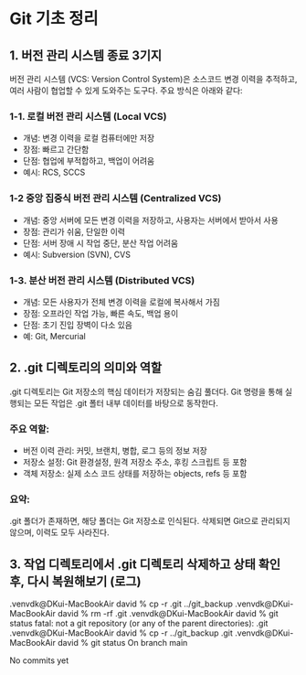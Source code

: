 # Git 기초 정리

## 1. 버전 관리 시스템 종료 3기지
버전 관리 시스템 (VCS: Version Control System)은 소스코드 변경 이력을 추적하고,
여러 사람이 협업할 수 있게 도와주는 도구다. 주요 방식은 아래와 같다:

### 1-1. 로컬 버전 관리 시스템 (Local VCS)
- 개념: 변경 이력을 로컬 컴퓨터에만 저장
- 장점: 빠르고 간단함
- 단점: 협업에 부적합하고, 백업이 어려움
- 예시: RCS, SCCS

### 1-2 중앙 집중식 버전 관리 시스템 (Centralized VCS)
- 개념: 중앙 서버에 모든 변경 이력을 저장하고, 사용자는 서버에서 받아서 사용
- 장점: 관리가 쉬움, 단일한 이력
- 단점: 서버 장애 시 작업 중단, 분산 작업 어려움
- 예시: Subversion (SVN), CVS

### 1-3. 분산 버전 관리 시스템 (Distributed VCS)
- 개념: 모든 사용자가 전체 변경 이력을 로컬에 복사해서 가짐
- 장점: 오프라인 작업 가능, 빠른 속도, 백업 용이
- 단점: 초기 진입 장벽이 다소 있음
- 예: Git, Mercurial

## 2. .git 디렉토리의 의미와 역할
.git 디렉토리는 Git 저장소의 핵심 데이터가 저장되는 숨김 풀더다.
Git 명령을 통해 실행되는 모든 작업은 .git 폴터 내부 데이터를 바탕으로 동작한다.

### 주요 역할:
- 버전 이력 관리: 커밋, 브랜치, 병합, 로그 등의 정보 저장
- 저장소 설정: Git 환경설정, 원격 저장소 주소, 후킹 스크립트 등 포함
- 객체 저장소: 실제 소스 코드 상태를 저장하는 objects, refs 등 포함

### 요약:
.git 폴더가 존재하면, 해당 폴더는 Git 저장소로 인식된다.
삭제되면 Git으로 관리되지 않으며, 이력도 모두 사라진다.

## 3. 작업 디렉토리에서 .git 디렉토리 삭제하고 상태 확인 후, 다시 복원해보기 (로그)
.venvdk@DKui-MacBookAir david % cp -r .git ../git_backup
.venvdk@DKui-MacBookAir david % rm -rf .git
.venvdk@DKui-MacBookAir david % git status
fatal: not a git repository (or any of the parent directories): .git
.venvdk@DKui-MacBookAir david % cp -r ../git_backup .git 
.venvdk@DKui-MacBookAir david % git status 
On branch main

No commits yet
